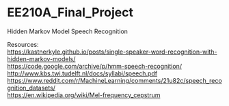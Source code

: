 # EE210A_Final_Project
Hidden Markov Model Speech Recognition

Resources:  
https://kastnerkyle.github.io/posts/single-speaker-word-recognition-with-hidden-markov-models/  
https://code.google.com/archive/p/hmm-speech-recognition/  
http://www.kbs.twi.tudelft.nl/docs/syllabi/speech.pdf  
https://www.reddit.com/r/MachineLearning/comments/21u82c/speech_recognition_datasets/  
https://en.wikipedia.org/wiki/Mel-frequency_cepstrum  
